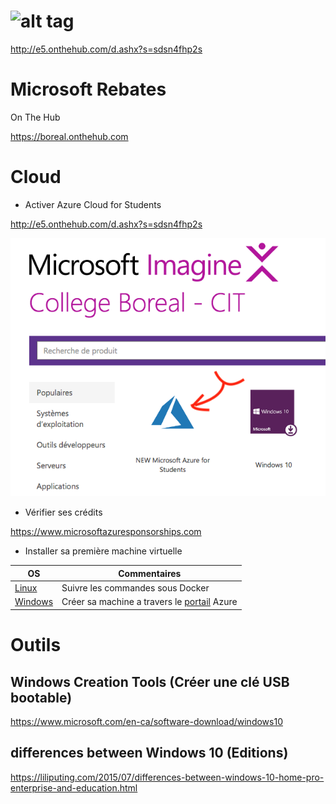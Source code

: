 


# ![alt tag](https://raw.githubusercontent.com/CollegeBoreal/Tutoriels/master/7.Microsoft/IMAGINE.png)

http://e5.onthehub.com/d.ashx?s=sdsn4fhp2s

# Microsoft Rebates

On The Hub

https://boreal.onthehub.com

# Cloud

* Activer Azure Cloud for Students

http://e5.onthehub.com/d.ashx?s=sdsn4fhp2s

![Alt Tag](./Free_Azure.png)

* Vérifier ses crédits

https://www.microsoftazuresponsorships.com

* Installer sa première machine virtuelle


| OS                   | Commentaires                                       |
|----------------------|----------------------------------------------------|
|[Linux](./AZURE.md)   | Suivre les commandes sous Docker                   |
|[Windows ](https://docs.microsoft.com/en-us/azure/virtual-machines/windows/quick-create-portal)| Créer sa machine a travers le [portail](https://portal.azure.com) Azure | 



# Outils

## Windows Creation Tools (Créer une clé USB bootable)

https://www.microsoft.com/en-ca/software-download/windows10

## differences between Windows 10 (Editions)
https://liliputing.com/2015/07/differences-between-windows-10-home-pro-enterprise-and-education.html
